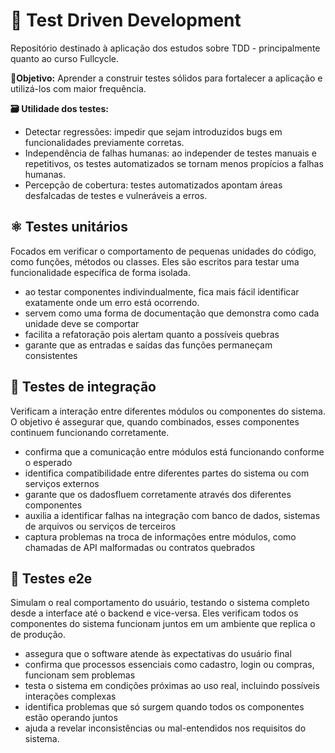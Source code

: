 # 🧪 Test Driven Development

Repositório destinado à aplicação dos estudos sobre TDD - principalmente quanto ao curso Fullcycle.

**📍Objetivo:** Aprender a construir testes sólidos para fortalecer a aplicação e utilizá-los com maior frequência.

**🗃️ Utilidade dos testes:**

- Detectar regressões: impedir que sejam introduzidos bugs em funcionalidades previamente corretas.
- Independência de falhas humanas: ao independer de testes manuais e repetitivos, os testes automatizados se tornam menos propícios a falhas humanas.
- Percepção de cobertura: testes automatizados apontam áreas desfalcadas de testes e vulneráveis a erros.


## ⚛️ Testes unitários 

Focados em verificar o comportamento de pequenas unidades do código, como funções, métodos ou classes. Eles são escritos para testar uma funcionalidade específica de forma isolada.

- ao testar componentes indivindualmente, fica mais fácil identificar exatamente onde um erro está ocorrendo.
- servem como uma forma de documentação que demonstra como cada unidade deve se comportar
- facilita a refatoração pois alertam quanto a possíveis quebras
- garante que as entradas e saídas das funções permaneçam consistentes

## 🧩 Testes de integração 

Verificam a interação entre diferentes módulos ou componentes do sistema. O objetivo é assegurar que, quando combinados, esses componentes continuem funcionando corretamente.

- confirma que a comunicação entre módulos está funcionando conforme o esperado
- identifica compatibilidade entre diferentes partes do sistema ou com serviços externos
- garante que os dadosfluem corretamente através dos diferentes componentes
- auxilia a identificar falhas na integração com banco de dados, sistemas de arquivos ou serviços de terceiros
- captura problemas na troca de informações entre módulos, como chamadas de API malformadas ou contratos quebrados

## 💯 Testes e2e 

Simulam o real comportamento do usuário, testando o sistema completo desde a interface até o backend e vice-versa. Eles verificam todos os componentes do sistema funcionam juntos em um ambiente que replica o de produção.

- assegura que o software atende às expectativas do usuário final
- confirma que processos essenciais como cadastro, login ou compras, funcionam sem problemas
- testa o sistema em condições próximas ao uso real, incluindo possíveis interações complexas
- identifica problemas que só surgem quando todos os componentes estão operando juntos
- ajuda a revelar inconsistências ou mal-entendidos nos requisitos do sistema.